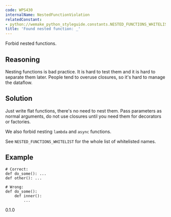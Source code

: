 ```yaml
---
code: WPS430
internalName: NestedFunctionViolation
relatedConstant:
- python://wemake_python_styleguide.constants.NESTED_FUNCTIONS_WHITELIST
title: 'Found nested function: _'
---
```


Forbid nested functions.

## Reasoning
Nesting functions is bad practice. It is hard to test them and it is
hard to separate them later. People tend to overuse closures, so
it's hard to manage the dataflow.

## Solution
Just write flat functions, there's no need to nest them. Pass
parameters as normal arguments, do not use closures until you need
them for decorators or factories.

We also forbid nesting `lambda` and `async` functions.

See `NESTED_FUNCTIONS_WHITELIST`
for the whole list of whitelisted names.

## Example

    # Correct:
    def do_some(): ...
    def other(): ...
    
    # Wrong:
    def do_some():
        def inner():
            ...

<div class="versionadded">

0.1.0

</div>